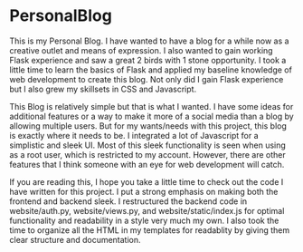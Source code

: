 # PersonalBlog
This is my Personal Blog. I have wanted to have a blog for a while now as a creative outlet and means of expression. I also wanted to gain working Flask experience and saw a great 2 birds with 1 stone opportunity. I took a little time to learn the basics of Flask and applied my baseline knowledge of web development to create this blog. Not only did I gain Flask experience but I also grew my skillsets in CSS and Javascript.

This Blog is relatively simple but that is what I wanted. I have some ideas for additional features or a way to make it more of a social media than a blog by allowing multiple users. But for my wants/needs with this project, this blog is exactly where it needs to be. I integrated a lot of Javascript for a simplistic and sleek UI. Most of this sleek functionality is seen when using as a root user, which is restricted to my account. However, there are other features that I think someone with an eye for web development will catch.

If you are reading this, I hope you take a little time to check out the code I have written for this project. I put a strong emphasis on making both the frontend and backend sleek. I restructured the backend code in website/auth.py, website/views.py, and website/static/index.js for optimal functionality and readability in a style very much my own. I also took the time to organize all the HTML in my templates for readablity by giving them clear structure and documentation.